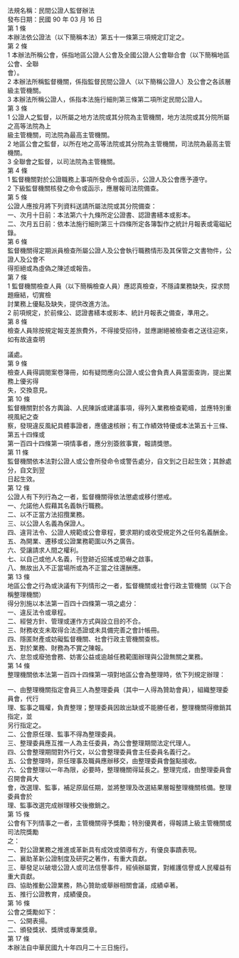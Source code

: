 法規名稱：民間公證人監督辦法  
發布日期：民國 90 年 03 月 16 日  
第 1 條  
本辦法依公證法（以下簡稱本法）第五十一條第三項規定訂定之。  
第 2 條  
1 本辦法所稱公會，係指地區公證人公會及全國公證人公會聯合會（以下簡稱地區公會、全聯  
會）。  
2 本辦法所稱監督機關，係指監督民間公證人（以下簡稱公證人）及公會之各該層級主管機關。  
3 本辦法所稱公證人，係指本法施行細則第三條第二項所定民間公證人。  
第 3 條  
1 公證人之監督，以所屬之地方法院或其分院為主管機關，地方法院或其分院所屬之高等法院為上  
級主管機關，司法院為最高主管機關。  
2 地區公會之監督，以所在地之高等法院或其分院為主管機關，司法院為最高主管機關。  
3 全聯會之監督，以司法院為主管機關。  
第 4 條  
1 監督機關對於公證職務上事項所發命令或函示，公證人及公會應予遵守。  
2 下級監督機關核發之命令或函示，應層報司法院備查。  
第 5 條  
公證人應按月將下列資料送請所屬法院或其分院備查：  
一、次月十日前：本法第六十九條所定公證書、認證書繕本或影本。  
二、次月五日前：依本法施行細則第三十四條所定各簿製作之統計月報表或電磁紀錄。  
第 6 條  
監督機關得定期派員檢查所屬公證人及公會執行職務情形及其保管之文書物件，公證人及公會不  
得拒絕或為虛偽之陳述或報告。  
第 7 條  
1 監督機關檢查人員（以下簡稱檢查人員）應認真檢查，不隱諱業務缺失，探求問題癥結，切實檢  
討業務上優點及缺失，提供改進方法。  
2 前項規定，於前條公、認證書繕本或影本、統計月報表之備查，準用之。  
第 8 條  
檢查人員除按規定報支差旅費外，不得接受招待，並應謝絕被檢查者之送往迎來，如有故違查明  


議處。  
第 9 條  
檢查人員得調閱案卷簿冊，如有疑問應向公證人或公會負責人員當面查詢，提出業務上優劣得  
失，交換意見。  
第 10 條  
監督機關對於各方輿論、人民陳訴或建議事項，得列入業務檢查範疇，並應特別重視風紀之查  
察，發現違反風紀具體事證者，應儘速核辦；有工作績效特優或本法第五十三條、第五十四條或  
第一百四十四條第一項情事者，應分別簽敘事實，報請獎懲。  
第 11 條  
監督機關依本法對公證人或公會所發命令或警告處分，自文到之日起生效；其餘處分，自文到翌  
日起生效。  
第 12 條  
公證人有下列行為之一者，監督機關得依法懲處或移付懲戒。  
一、允諾他人假藉其名義執行職務。  
二、以不正當方法招攬業務。  
三、以公證人名義為保證人。  
四、違背法令、公證人規範或公會章程，要求期約或收受規定外之任何名義酬金。  
五、為開業、遷移或公證業務範圍以外之廣告。  
六、受讓請求人間之權利。  
七、以自己或他人名義，刊登跡近招搖或恐嚇之啟事。  
八、無故出入不正當場所或為不正當之往還酬應。  
第 13 條  
地區公會之行為或決議有下列情形之一者，監督機關或社會行政主管機關（以下合稱整理機關）  
得分別施以本法第一百四十四條第一項之處分：  
一、違反法令或章程。  
二、經營方針、管理或運作方式與設立目的不合。  
三、財務收支未取得合法憑證或未具備完善之會計帳冊。  
四、隱匿財產或妨礙監督機關、社會行政主管機關查核。  
五、對於業務、財務為不實之陳報。  
六、怠忽或廢弛會務、妨害公益或逾越任務範圍辦理與公證無關之業務。  
第 14 條  
整理機關依本法第一百四十四條第一項對地區公會為整理時，依下列規定辦理：  


一、由整理機關指定會員三人為整理委員（其中一人得為贊助會員），組織整理委員會，代行  
理、監事之職權，負責整理；整理委員因故出缺或不能勝任者，整理機關得撤銷其指定，並  
另行指定之。  
二、公會原任理、監事不得為整理委員。  
三、整理委員應互推一人為主任委員，為公會整理期間法定代理人。  
四、公會整理期間對外行文，以公會整理委員會主任委員名義行之。  
五、公會整理時，原任理事及職員應辦移交，由整理委員會盤點接收。  
六、公會整理以一年為限，必要時，整理機關得延長之。整理完成，由整理委員會召開會員大  
會，改選理、監事，補足原屆任期，並將整理及改選結果層報整理機關核備。整理委員會於  
理、監事改選完成辦理移交後撤銷之。  
第 15 條  
公會有下列情事之一者，主管機關得予獎勵；特別優異者，得報請上級主管機關或司法院獎勵  
之：  
一、對公證業務之推進或革新具有成效或領導有方，有優良事蹟表現。  
二、襄助革新公證制度及研究之著作，有重大貢獻。  
三、舉發足以破壞公證人或司法信譽事件，經偵辦屬實，對維護信譽或人民權益有重大貢獻。  
四、協助推動公證業務，熱心贊助或舉辦相關會議，成績卓著。  
五、推行公證教育，成績優良。  
第 16 條  
公會之獎勵如下：  
一、公開表揚。  
二、頒發獎狀、獎牌或專業獎章。  
第 17 條  
本辦法自中華民國九十年四月二十三日施行。  


